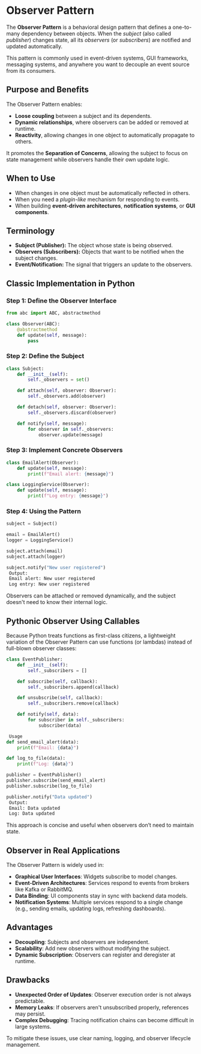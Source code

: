 # Observer Pattern

The **Observer Pattern** is a behavioral design pattern that defines a one-to-many dependency between objects. When the *subject* (also called *publisher*) changes state, all its *observers* (or *subscribers*) are notified and updated automatically.

This pattern is commonly used in event-driven systems, GUI frameworks, messaging systems, and anywhere you want to decouple an event source from its consumers.

## Purpose and Benefits

The Observer Pattern enables:

* **Loose coupling** between a subject and its dependents.
* **Dynamic relationships**, where observers can be added or removed at runtime.
* **Reactivity**, allowing changes in one object to automatically propagate to others.

It promotes the **Separation of Concerns**, allowing the subject to focus on state management while observers handle their own update logic.

## When to Use

* When changes in one object must be automatically reflected in others.
* When you need a *plugin-like* mechanism for responding to events.
* When building **event-driven architectures**, **notification systems**, or **GUI components**.

## Terminology

* **Subject (Publisher):** The object whose state is being observed.
* **Observers (Subscribers):** Objects that want to be notified when the subject changes.
* **Event/Notification:** The signal that triggers an update to the observers.

## Classic Implementation in Python

### Step 1: Define the Observer Interface

```python
from abc import ABC, abstractmethod

class Observer(ABC):
    @abstractmethod
    def update(self, message):
        pass
```

### Step 2: Define the Subject

```python
class Subject:
    def __init__(self):
        self._observers = set()

    def attach(self, observer: Observer):
        self._observers.add(observer)

    def detach(self, observer: Observer):
        self._observers.discard(observer)

    def notify(self, message):
        for observer in self._observers:
            observer.update(message)
```

### Step 3: Implement Concrete Observers

```python
class EmailAlert(Observer):
    def update(self, message):
        print(f"Email alert: {message}")

class LoggingService(Observer):
    def update(self, message):
        print(f"Log entry: {message}")
```

### Step 4: Using the Pattern

```python
subject = Subject()

email = EmailAlert()
logger = LoggingService()

subject.attach(email)
subject.attach(logger)

subject.notify("New user registered")
 Output:
 Email alert: New user registered
 Log entry: New user registered
```

Observers can be attached or removed dynamically, and the subject doesn't need to know their internal logic.

## Pythonic Observer Using Callables

Because Python treats functions as first-class citizens, a lightweight variation of the Observer Pattern can use functions (or lambdas) instead of full-blown observer classes:

```python
class EventPublisher:
    def __init__(self):
        self._subscribers = []

    def subscribe(self, callback):
        self._subscribers.append(callback)

    def unsubscribe(self, callback):
        self._subscribers.remove(callback)

    def notify(self, data):
        for subscriber in self._subscribers:
            subscriber(data)

 Usage
def send_email_alert(data):
    print(f"Email: {data}")

def log_to_file(data):
    print(f"Log: {data}")

publisher = EventPublisher()
publisher.subscribe(send_email_alert)
publisher.subscribe(log_to_file)

publisher.notify("Data updated")
 Output:
 Email: Data updated
 Log: Data updated
```

This approach is concise and useful when observers don’t need to maintain state.

## Observer in Real Applications

The Observer Pattern is widely used in:

* **Graphical User Interfaces**: Widgets subscribe to model changes.
* **Event-Driven Architectures**: Services respond to events from brokers like Kafka or RabbitMQ.
* **Data Binding**: UI components stay in sync with backend data models.
* **Notification Systems**: Multiple services respond to a single change (e.g., sending emails, updating logs, refreshing dashboards).

## Advantages

* **Decoupling**: Subjects and observers are independent.
* **Scalability**: Add new observers without modifying the subject.
* **Dynamic Subscription**: Observers can register and deregister at runtime.

## Drawbacks

* **Unexpected Order of Updates**: Observer execution order is not always predictable.
* **Memory Leaks**: If observers aren't unsubscribed properly, references may persist.
* **Complex Debugging**: Tracing notification chains can become difficult in large systems.

To mitigate these issues, use clear naming, logging, and observer lifecycle management.
